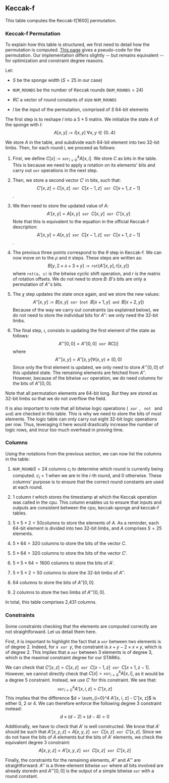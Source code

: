 ## Keccak-f

This table computes the Keccak-f\[1600\] permutation.

### Keccak-f Permutation

To explain how this table is structured, we first need to detail how the
permutation is computed. [This
page](https://keccak.team/keccak_specs_summary.html) gives a pseudo-code
for the permutation. Our implementation differs slightly -- but remains
equivalent -- for optimization and constraint degree reasons.

Let:

-   $S$ be the sponge width ($S=25$ in our case)

-   $\texttt{NUM\_ROUNDS}$ be the number of Keccak rounds
    ($\texttt{NUM\_ROUNDS} = 24$)

-   $RC$ a vector of round constants of size $\texttt{NUM\_ROUNDS}$

-   $I$ be the input of the permutation, comprised of $S$ 64-bit
    elements

The first step is to reshape $I$ into a $5 \times 5$ matrix. We
initialize the state $A$ of the sponge with $I$:
$$A[x, y] := I[x, y] \text{ }  \forall x, y \in \{0..4\}$$

We store $A$ in the table, and subdivide each 64-bit element into two
32-bit limbs. Then, for each round $i$, we proceed as follows:

1.  First, we define $C[x] := \texttt{xor}_{i=0}^4 A[x, i]$. We store
    $C$ as bits in the table. This is because we need to apply a
    rotation on its elements' bits and carry out ` xor ` operations in
    the next step.

2.  Then, we store a second vector $C'$ in bits, such that:
    $$C'[x, z] = C[x, z] \texttt{ xor } C[x-1, z] \texttt{ xor } C[x+1, z-1]$$.

3.  We then need to store the updated value of $A$:
    $$A'[x, y] = A[x, y] \texttt{ xor } C[x, y] \texttt{ xor } C'[x, y]$$
    Note that this is equivalent to the equation in the official
    Keccak-f description:
    $$A'[x, y] = A[x, y] \texttt{ xor } C[x-1, z] \texttt{ xor } C[x+1, z-1]$$.

4.  The previous three points correspond to the $\theta$ step in
    Keccak-f. We can now move on to the $\rho$ and $\pi$ steps. These
    steps are written as:
    $$B[y, 2\times x + 3 \times y] := \texttt{rot}(A'[x, y], r[x, y])$$
    where $\texttt{rot(a, s)}$ is the bitwise cyclic shift operation,
    and $r$ is the matrix of rotation offsets. We do not need to store
    $B$: $B$'s bits are only a permutation of $A'$'s bits.

5.  The $\chi$ step updates the state once again, and we store the new
    values:
    $$A''[x, y] := B[x, y] \texttt{ xor } (\texttt{not }B[x+1, y] \texttt{ and } B[x+2, y])$$
    Because of the way we carry out constraints (as explained below), we
    do not need to store the individual bits for $A''$: we only need the
    32-bit limbs.

6.  The final step, $\iota$, consists in updating the first element of
    the state as follows:
    $$A'''[0, 0] = A''[0, 0] \texttt{ xor } RC[i]$$ where
    $$A'''[x, y] = A''[x, y] \forall (x, y) \neq (0, 0)$$ Since only the
    first element is updated, we only need to store $A'''[0, 0]$ of this
    updated state. The remaining elements are fetched from $A''$.
    However, because of the bitwise $\texttt{xor}$ operation, we do need
    columns for the bits of $A''[0, 0]$.

Note that all permutation elements are 64-bit long. But they are stored
as 32-bit limbs so that we do not overflow the field.

It is also important to note that all bitwise logic operations
($\texttt{ xor }$, $\texttt{ not }$ and $\texttt{ and}$) are checked in
this table. This is why we need to store the bits of most elements. The
logic table can only carry out eight 32-bit logic operations per row.
Thus, leveraging it here would drastically increase the number of logic
rows, and incur too much overhead in proving time.

### Columns

Using the notations from the previous section, we can now list the
columns in the table:

1.  $\texttt{NUM\_ROUND}S = 24$ columns $c_i$ to determine which round
    is currently being computed. $c_i = 1$ when we are in the $i$-th
    round, and 0 otherwise. These columns' purpose is to ensure that the
    correct round constants are used at each round.

2.  $1$ column $t$ which stores the timestamp at which the Keccak
    operation was called in the cpu. This column enables us to ensure
    that inputs and outputs are consistent between the cpu,
    keccak-sponge and keccak-f tables.

3.  $5 \times 5 \times 2 = 50$columns to store the elements of $A$. As a
    reminder, each 64-bit element is divided into two 32-bit limbs, and
    $A$ comprises $S = 25$ elements.

4.  $5 \times 64 = 320$ columns to store the bits of the vector $C$.

5.  $5 \times 64 = 320$ columns to store the bits of the vector $C'$.

6.  $5 \times 5 \times 64 = 1600$ columns to store the bits of $A'$.

7.  $5 \times 5 \times 2 = 50$ columns to store the 32-bit limbs of
    $A''$.

8.  $64$ columns to store the bits of $A''[0, 0]$.

9.  $2$ columns to store the two limbs of $A'''[0, 0]$.

In total, this table comprises 2,431 columns.

### Constraints

Some constraints checking that the elements are computed correctly are
not straightforward. Let us detail them here.

First, it is important to highlight the fact that a $\texttt{xor}$
between two elements is of degree 2. Indeed, for $x \texttt{ xor } y$,
the constraint is $x + y - 2 \times x \times y$, which is of degree 2.
This implies that a $\texttt{xor}$ between 3 elements is of degree 3,
which is the maximal constraint degree for our STARKs.

We can check that
$C'[x, z] = C[x, z] \texttt{ xor } C[x - 1, z] \texttt{ xor } C[x + 1, z - 1]$.
However, we cannot directly check that
$C[x] = \texttt{xor}_{i=0}^4 A[x, i]$, as it would be a degree 5
constraint. Instead, we use $C'$ for this constraint. We see that:
$$\texttt{xor}_{i=0}^4 A'[x, i, z] = C'[x, z]$$ This implies that the
difference $d = \sum_{i=0}^4 A'[x, i, z] - C'[x, z]$ is either 0, 2 or
4. We can therefore enforce the following degree 3 constraint instead:
$$d \times (d - 2) \times (d - 4) = 0$$

Additionally, we have to check that $A'$ is well constructed. We know
that $A'$ should be such that
$A'[x, y, z] = A[x, y, z] \texttt{ xor } C[x, z] \texttt{ xor } C'[x, z]$.
Since we do not have the bits of $A$ elements but the bits of $A'$
elements, we check the equivalent degree 3 constraint:
$$A[x, y, z] = A'[x, y, z] \texttt{ xor } C[x, z] \texttt { xor } C'[x, z]$$

Finally, the constraints for the remaining elements, $A''$ and $A'''$
are straightforward: $A''$ is a three-element bitwise $\texttt{xor}$
where all bits involved are already storedn and $A'''[0, 0]$ is the
output of a simple bitwise $\texttt{xor}$ with a round constant.
